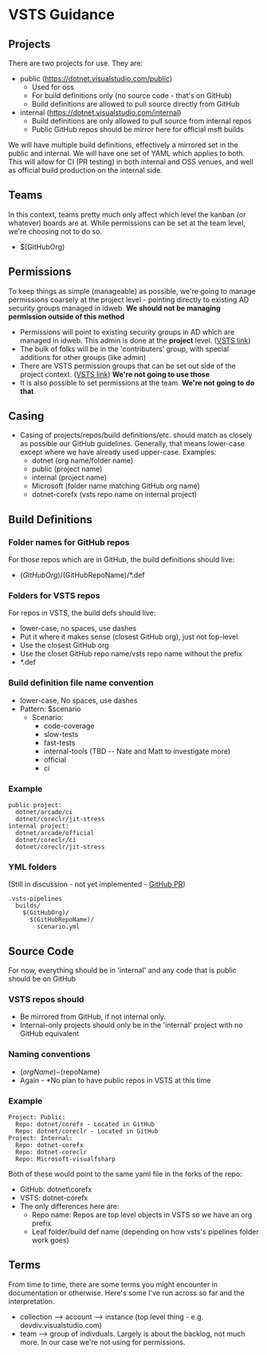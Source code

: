 # VSTS Guidance

## Projects

There are two projects for use.  They are:

- public (https://dotnet.visualstudio.com/public)
  - Used for oss
  - For build definitions only  (no source code - that's on GitHub)
  - Build definitions are allowed to pull source directly from GitHub
- internal  (https://dotnet.visualstudio.com/internal)
  - Build definitions are only allowed to pull source from internal repos
  - Public GitHub repos should be mirror here for official msft builds

We will have multiple build definitions, effectively a mirrored set in the public and internal. We will have one set of YAML which applies to both. This will allow for CI (PR testing) in both internal and OSS venues, and well as official build production on the internal side.

## Teams

In this context, teams pretty much only affect which level the kanban (or whatever) boards are at.  While permissions can be set at the team level, we're choosing not to do so.

- $(GitHubOrg)

## Permissions

To keep things as simple (manageable) as possible, we're going to manage permissions coarsely at the project level - pointing directly to existing AD security groups managed in idweb.  **We should not be managing permission outside of this method**

- Permissions will point to existing security groups in AD which are managed in idweb.  This admin is done at the **project** level.  ([VSTS link](https://dotnet.visualstudio.com/internal/_admin/_security))
- The bulk of folks will be in the 'contributers' group, with special additions for other groups (like admin)
- There are VSTS permission groups that can be set out side of the project context. ([VSTS link](https://dotnet.visualstudio.com/_admin/_security))   **We're not going to use those**
- It is also possible to set permissions at the team.  **We're not going to do that**

## Casing

- Casing of projects/repos/build definitions/etc. should match as closely as possible our GitHub guidelines.  Generally, that means lower-case except where we have already used upper-case.  Examples:
  - dotnet (org name/folder name)
  - public (project name)
  - internal (project name)
  - Microsoft (folder name matching GitHub org name)
  - dotnet-corefx (vsts repo name on internal project)

## Build Definitions

### Folder names for GitHub repos

For those repos which are in GitHub, the build definitions should live:

- $(GitHubOrg)/$(GitHubRepoName)/*.def

### Folders for VSTS repos

For repos in VSTS, the build defs should live:

- lower-case, no spaces, use dashes
- Put it where it makes sense (closest GitHub org), just not top-level
- Use the closest GitHub org
- Use the closet GitHub repo name/vsts repo name without the prefix
- *.def

### Build definition file name convention

- lower-case, No spaces, use dashes
- Pattern: $scenario
  - Scenario:
    - code-coverage
    - slow-tests
    - fast-tests
    - internal-tools (TBD -- Nate and Matt to investigate more)
    - official
    - ci

### Example

```TEXT
public project:
  dotnet/arcade/ci
  dotnet/coreclr/jit-stress
internal project:
  dotnet/arcade/official
  dotnet/coreclr/ci
  dotnet/coreclr/jit-stress
```

### YML folders

(Still in discussion - not yet implemented  - [GitHub PR](https://github.com/Microsoft/vsts-agent/pull/1430/files#diff-0e4df20b2155d804a6518e8089072a96R29))

```TEXT
.vsts-pipelines
  builds/
    $(GitHubOrg)/
      $(GitHubRepoName)/
        scenario.yml
```

## Source Code

For now, everything should be in 'internal' and any code that is public should be on GitHub

### VSTS repos should

- Be mirrored from GitHub, if not internal only.
- Internal-only projects should only be in the 'internal' project with no GitHub equivalent

### Naming conventions

- $(orgName)-$(repoName)
- Again - *No plan to have public repos in VSTS at this time

### Example

```TEXT
Project: Public:
  Repo: dotnet/corefx - Located in GitHub
  Repo: dotnet/coreclr - Located in GitHub
Project: Internal:
  Repo: dotnet-corefx
  Repo: dotnet-coreclr
  Repo: Microsoft-visualfsharp
```

Both of these would point to the same yaml file in the forks of the repo:

- GitHub: dotnet\corefx
- VSTS: dotnet-corefx
- The only differences here are:
  - Repo name: Repos are top level objects in VSTS so we have an org prefix
  - Leaf folder/build def name (depending on how vsts's pipelines folder work goes)

## Terms

From time to time, there are some terms you might encounter in documentation or otherwise.  Here's some I've run across so far and the interpretation.

- collection --> account --> instance (top level thing - e.g. devdiv.visualstudio.com)
- team --> group of indivduals.  Largely is about the backlog, not much more.  In our case we're not using for permissions.